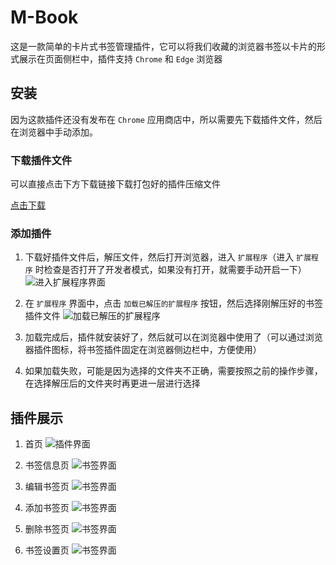 # M-Book
这是一款简单的卡片式书签管理插件，它可以将我们收藏的浏览器书签以卡片的形式展示在页面侧栏中，插件支持 `Chrome` 和 `Edge` 浏览器

## 安装
因为这款插件还没有发布在 `Chrome` 应用商店中，所以需要先下载插件文件，然后在浏览器中手动添加。

### 下载插件文件
可以直接点击下方下载链接下载打包好的插件压缩文件   

[点击下载](https://github.com/wzCoding/bookmarks/raw/main/resouce/bookmark.zip)

### 添加插件
1. 下载好插件文件后，解压文件，然后打开浏览器，进入 `扩展程序`（进入 `扩展程序` 时检查是否打开了开发者模式，如果没有打开，就需要手动开启一下）
![进入扩展程序界面](/resouce/images/resouce1.png "扩展程序界面")

2. 在 `扩展程序` 界面中，点击 `加载已解压的扩展程序` 按钮，然后选择刚解压好的书签插件文件
![加载已解压的扩展程序](/resouce/images/resouce2.png "加载已解压的扩展")

3. 加载完成后，插件就安装好了，然后就可以在浏览器中使用了（可以通过浏览器插件图标，将书签插件固定在浏览器侧边栏中，方便使用）
   
4. 如果加载失败，可能是因为选择的文件夹不正确，需要按照之前的操作步骤，在选择解压后的文件夹时再更进一层进行选择

## 插件展示

1. 首页
![插件界面](/resouce/images/resouce3.png "插件界面")

2. 书签信息页
![书签界面](/resouce/images/resouce4.png "书签界面")

3. 编辑书签页
![书签界面](/resouce/images/resouce5.png "书签界面")

4. 添加书签页
![书签界面](/resouce/images/resouce6.png "书签界面")

5. 删除书签页
![书签界面](/resouce/images/resouce7.png "书签界面")

6. 书签设置页
![书签界面](/resouce/images/resouce8.png "书签界面")